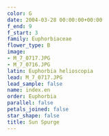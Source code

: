 ```yaml
---
color: G
date: 2004-03-28 00:00:00+00:00
f_end: 9
f_start: 3
family: Euphorbiaceae
flower_type: B
image:
- M_7_0717.JPG
- M_7_0716.JPG
latin: Euphorbia helioscopia
lead: M_7_0717.JPG
lead_sample: false
name: index.en
order: Euphorbia
parallel: false
petals_joined: false
star_shape: false
title: Sun Spurge
---
```

